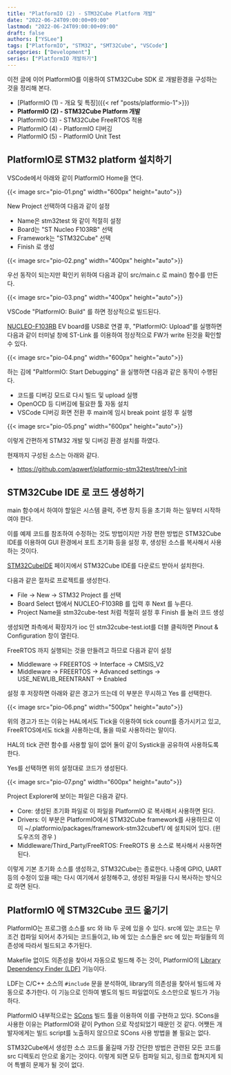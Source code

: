 ```yaml
---
title: "PlatformIO (2) - STM32Cube Platform 개발"
date: "2022-06-24T09:00:00+09:00"
lastmod: "2022-06-24T09:00:00+09:00"
draft: false
authors: ["YSLee"]
tags: ["PlatformIO", "STM32", "SMT32Cube", "VSCode"]
categories: ["Development"]
series: ["PlatformIO 개발하기"]
---
```


이전 글에 이어 PlatformIO를 이용하여 STM32Cube SDK 로 개발환경을 구성하는 것을 정리해 본다. 

- [PlatformIO (1) - 개요 및 특징]({{< ref "posts/platformio-1">}})
- **PlatformIO (2) - STM32Cube Platform 개발**
- PlatformIO (3) - STM32Cube FreeRTOS 적용
- PlatformIO (4) - PlatformIO 디버깅 
- PlatformIO (5) - PlatformIO Unit Test

## PlatformIO로 STM32 platform 설치하기

VSCode에서 아래와 같이 PlatformIO Home을 연다.

{{< image src="pio-01.png" width="600px" height="auto">}}

New Project 선택하여 다음과 같이 설정 

- Name은 stm32test 와 같이 적절히 설정 
- Board는 "ST Nucleo F103RB" 선택 
- Framework는 "STM32Cube" 선택
- Finish 로 생성

{{< image src="pio-02.png" width="400px" height="auto">}}

우선 동작이 되는지만 확인키 위하여 다음과 같이 src/main.c 로 main() 함수를 만든다. 

{{< image src="pio-03.png" width="400px" height="auto">}}

VSCode "PlatformIO: Build" 를 하면 정상적으로 빌드된다. 

[NUCLEO-F103RB](https://www.st.com/en/evaluation-tools/nucleo-f103rb.html) EV board를 USB로 연결 후, 
"PlatformIO: Upload"를 실행하면 다음과 같이 터미널 창에 ST-Link 를 이용하여 정상적으로 FW가 write 된것을 확인할 수 있다. 

{{< image src="pio-04.png" width="600px" height="auto">}}

하는 김에 "PaltformIO: Start Debugging" 을 실행하면 다음과 같은 동작이 수행된다. 
- 코드를 디버깅 모드로 다시 빌드 및 upload 실행
- OpenOCD 등 디버깅에 필요한 툴 자동 설치 
- VSCode 디버깅 화면 전환 후 main에 임시 break point 설정 후 실행

{{< image src="pio-05.png" width="600px" height="auto">}}

이렇게 간편하게 STM32 개발 및 디버깅 환경 설치를 하였다. 

현재까지 구성된 소스는 아래와 같다. 

- https://github.com/aqwerf/platformio-stm32test/tree/v1-init

## STM32Cube IDE 로 코드 생성하기

main 함수에서 하여야 할일은 시스템 클럭, 주변 장치 등을 초기화 하는 일부터 시작하여야 한다. 

이를 예제 코드를 참조하여 수정하는 것도 방법이지만 가장 편한 방법은 STM32Cube IDE를 이용하여 GUI 환경에서 포트 초기화 등을 설정 후, 
생성된 소스를 복사해서 사용하는 것이다.

[STM32CubeIDE](https://www.st.com/en/development-tools/stm32cubeide.html) 페이지에서 STM32Cube IDE를 다운로드 받아서 설치한다.

다음과 같은 절차로 프로젝트를 생성한다.

- File -> New -> STM32 Project 를 선택
- Board Select 탭에서 NUCLEO-F103RB 를 입력 후 Next 를 누른다. 
- Project Name을 stm32cube-test 처럼 적절히 설정 후 Finish 를 눌러 코드 생성

생성되면 좌측에서 확장자가 ioc 인 stm32cube-test.iot를 더블 클릭하면 Pinout & Configuration 창이 열린다. 

FreeRTOS 까지 실행되는 것을 만들려고 하므로 다음과 같이 설정 

- Middleware -> FREERTOS -> Interface -> CMSIS_V2
- Middleware -> FREERTOS -> Advanced settings -> USE_NEWLIB_REENTRANT -> Enabled

설정 후 저장하면 아래와 같은 경고가 뜨는데 이 부분은 무시하고 Yes 를 선택한다. 

{{< image src="pio-06.png" width="500px" height="auto">}}

위의 경고가 뜨는 이유는 HAL에서도 Tick을 이용하여 tick count를 증가시키고 있고, FreeRTOS에서도 tick을 사용하는데, 둘을 따로 사용하라는 말이다.

HAL의 tick 관련 함수를 사용할 일이 없어 둘이 같이 Systick을 공유하여 사용하도록 한다.

Yes를 선택하면 위의 설정대로 코드가 생성된다.

{{< image src="pio-07.png" width="600px" height="auto">}}

Project Explorer에 보이는 파일은 다음과 같다. 

- Core: 생성된 초기화 파일로 이 파일을 PlatformIO 로 복사해서 사용하면 된다. 
- Drivers: 이 부분은 PlatformIO에서 STM32Cube framework를 사용하므로 이미 ~/.platformio/packages/framework-stm32cubef1/ 에 설치되어 있다. (윈도우즈의 경우 )
- Middleware/Third_Party/FreeRTOS: FreeROTS 용 소스로 복사해서 사용하면 된다.

이렇게 기본 초기화 소스를 생성하고, STM32Cube는 종료한다.
나중에 GPIO, UART 등의 수정이 있을 때는 다시 여기에서 설정해주고, 생성된 파일을 다시 복사하는 방식으로 하면 된다.

## PlatformIO 에 STM32Cube 코드 옮기기

PlatformIO는 프로그램 소스를 src 와 lib 두 곳에 있을 수 있다. 
src에 있는 코드는 무조건 컴파일 되어서 추가되는 코드들이고, lib 에 있는 소스들은 src 에 있는 파일들의 의존성에 따라서 빌드되고 추가된다. 

Makefile 없이도 의존성을 찾아서 자동으로 빌드해 주는 것이, PlatformIO의 [Library Dependency Finder (LDF)](https://docs.platformio.org/en/stable/librarymanager/ldf.html) 기능이다.

LDF는 C/C++ 소스의 `#include` 문을 분석하여, library의 의존성을 찾아서 빌드에 자동으로 추가한다. 
이 기능으로 인하여 별도의 빌드 파일없이도 소스만으로 빌드가 가능하다. 

PlatformIO 내부적으로는 [SCons](https://scons.org/) 빌드 툴을 이용하여 이를 구현하고 있다. SCons을 사용한 이유는 PlatformIO와 같이 Python 으로 작성되었기 때문인 것 같다. 
어쨋든 개발자에게는 빌드 script를 노출하지 않으므로 SCons 사용 방법을 볼 필요는 없다.

STM32Cube에서 생성한 소스 코드를 옮길때 가장 간단한 방법은 관련된 모든 코드를 src 디렉토리 안으로 옮기는 것이다. 
이렇게 되면 모두 컴파일 되고, 링크로 합쳐지게 되어 특별히 문제가 될 것이 없다.

